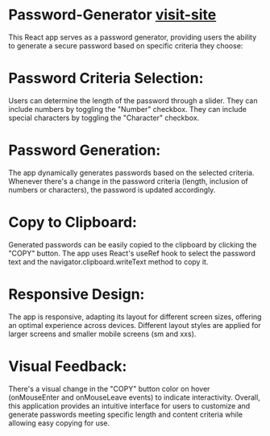 # Password-Generator [visit-site](https://priyaganga-password-generator.netlify.app/)
This React app serves as a password generator, providing users the ability to generate a secure password based on specific criteria they choose:

# Password Criteria Selection:
Users can determine the length of the password through a slider.
They can include numbers by toggling the "Number" checkbox.
They can include special characters by toggling the "Character" checkbox.

# Password Generation:
The app dynamically generates passwords based on the selected criteria.
Whenever there's a change in the password criteria (length, inclusion of numbers or characters), the password is updated accordingly.

# Copy to Clipboard:
Generated passwords can be easily copied to the clipboard by clicking the "COPY" button.
The app uses React's useRef hook to select the password text and the navigator.clipboard.writeText method to copy it.

# Responsive Design:
The app is responsive, adapting its layout for different screen sizes, offering an optimal experience across devices.
Different layout styles are applied for larger screens and smaller mobile screens (sm and xxs).

# Visual Feedback:
There's a visual change in the "COPY" button color on hover (onMouseEnter and onMouseLeave events) to indicate interactivity.
Overall, this application provides an intuitive interface for users to customize and generate passwords meeting specific length and content criteria while allowing easy copying for use.
